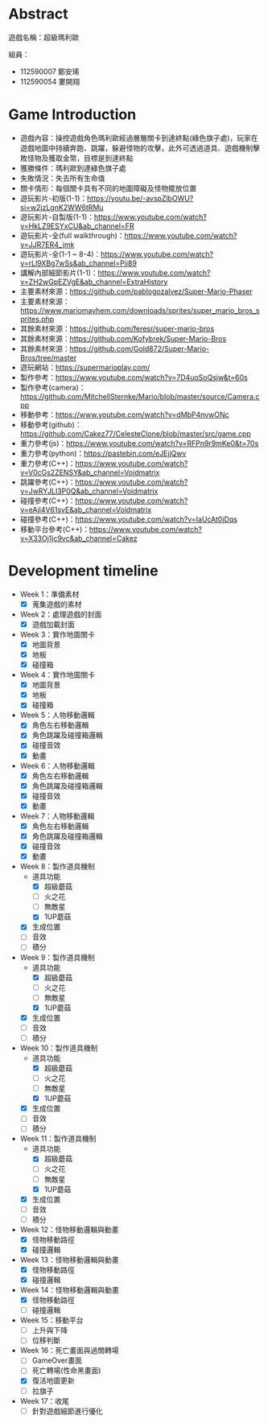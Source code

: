# Abstract

遊戲名稱：超級瑪利歐

組員：

- 112590007 鄭安琋
- 112590054 婁開翔

# Game Introduction

- 遊戲內容：操控遊戲角色瑪利歐經過層層關卡到達終點(綠色旗子處)，玩家在遊戲地圖中持續奔跑、跳躍，躲避怪物的攻擊，此外可透過道具、遊戲機制擊敗怪物及獲取金幣，目標是到達終點
- 獲勝條件：瑪利歐到達綠色旗子處
- 失敗情況：失去所有生命值
- 關卡情形：每個關卡具有不同的地圖障礙及怪物擺放位置
- 遊玩影片-初版(1-1)：https://youtu.be/-avspZlbOWU?si=w2jzLgnK2WW6tRMu
- 遊玩影片-自製版(1-1)：https://www.youtube.com/watch?v=HkLZ9ESYxCU&ab_channel=FR
- 遊玩影片-全(full walkthrough)：https://www.youtube.com/watch?v=JJR7ER4_jmk
- 遊玩影片-全(1-1 ~ 8-4)：https://www.youtube.com/watch?v=rLl9XBg7wSs&ab_channel=Pii89
- 講解內部細節影片(1-1)：https://www.youtube.com/watch?v=ZH2wGpEZVgE&ab_channel=ExtraHistory
- 主要素材來源：https://github.com/pablogozalvez/Super-Mario-Phaser
- 主要素材來源：https://www.mariomayhem.com/downloads/sprites/super_mario_bros_sprites.php
- 其餘素材來源：https://github.com/feresr/super-mario-bros
- 其餘素材來源：https://github.com/Kofybrek/Super-Mario-Bros
- 其餘素材來源：https://github.com/Gold872/Super-Mario-Bros/tree/master
- 遊玩網站：https://supermarioplay.com/
- 製作參考：https://www.youtube.com/watch?v=7D4uoSoQsjw&t=60s
- 製作參考(camera)：https://github.com/MitchellSternke/Mario/blob/master/source/Camera.cpp
- 移動參考：https://www.youtube.com/watch?v=dMbP4nvwONc
- 移動參考(github)：https://github.com/Cakez77/CelesteClone/blob/master/src/game.cpp
- 重力參考(js)：https://www.youtube.com/watch?v=RFPn9r9mKe0&t=70s
- 重力參考(python)：https://pastebin.com/eJEjjQwv
- 重力參考(C++)：https://www.youtube.com/watch?v=V0cGs2ZENSY&ab_channel=Voidmatrix
- 跳躍參考(C++)：https://www.youtube.com/watch?v=JwRYJLI3P0Q&ab_channel=Voidmatrix
- 碰撞參考(C++)：https://www.youtube.com/watch?v=eAjl4V61svE&ab_channel=Voidmatrix
- 碰撞參考(C++)：https://www.youtube.com/watch?v=IaUcAt0jDqs
- 移動平台參考(C++)：https://www.youtube.com/watch?v=X33Oj1jc9vc&ab_channel=Cakez

# Development timeline

- Week 1：準備素材
    - [x] 蒐集遊戲的素材

- Week 2：處理遊戲的封面
    - [x] 遊戲加載封面
- Week 3：實作地圖關卡
    - [x] 地圖背景
    - [x] 地板
    - [x] 碰撞箱
- Week 4：實作地圖關卡
    - [x] 地圖背景
    - [x] 地板
    - [x] 碰撞箱

- Week 5：人物移動邏輯
    - [x] 角色左右移動邏輯
    - [x] 角色跳躍及碰撞箱邏輯
    - [x] 碰撞音效
    - [x] 動畫
- Week 6：人物移動邏輯
    - [x] 角色左右移動邏輯
    - [x] 角色跳躍及碰撞箱邏輯
    - [x] 碰撞音效
    - [x] 動畫
- Week 7：人物移動邏輯
    - [x] 角色左右移動邏輯
    - [x] 角色跳躍及碰撞箱邏輯
    - [x] 碰撞音效
    - [x] 動畫

- Week 8：製作道具機制
    - 道具功能
        - [x] 超級蘑菇
        - [ ] 火之花
        - [ ] 無敵星
        - [x] 1UP蘑菇
    - [x] 生成位置
    - [ ] 音效
    - [ ] 積分
- Week 9：製作道具機制
    - 道具功能
        - [x] 超級蘑菇
        - [ ] 火之花
        - [ ] 無敵星
        - [x] 1UP蘑菇
    - [x] 生成位置
    - [ ] 音效
    - [ ] 積分
- Week 10：製作道具機制
    - 道具功能
        - [x] 超級蘑菇
        - [ ] 火之花
        - [ ] 無敵星
        - [x] 1UP蘑菇
    - [x] 生成位置
    - [ ] 音效
    - [ ] 積分
- Week 11：製作道具機制
    - 道具功能
        - [x] 超級蘑菇
        - [ ] 火之花
        - [ ] 無敵星
        - [x] 1UP蘑菇
    - [x] 生成位置
    - [ ] 音效
    - [ ] 積分

- Week 12：怪物移動邏輯與動畫
    - [x] 怪物移動路徑
    - [x] 碰撞邏輯
- Week 13：怪物移動邏輯與動畫
    - [x] 怪物移動路徑
    - [x] 碰撞邏輯
- Week 14：怪物移動邏輯與動畫
    - [x] 怪物移動路徑
    - [ ] 碰撞邏輯

- Week 15：移動平台
    - [ ] 上升與下降
    - [ ] 位移判斷

- Week 16：死亡畫面與過關轉場
    - [ ] GameOver畫面
    - [ ] 死亡轉場(性命黑畫面)
    - [x] 復活地圖更新
    - [ ] 拉旗子
  
- Week 17：收尾
    - [ ] 針對遊戲細節進行優化